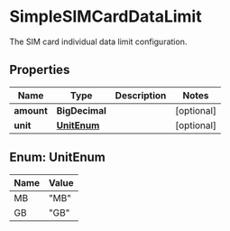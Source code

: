

# SimpleSIMCardDataLimit

The SIM card individual data limit configuration.

## Properties

Name | Type | Description | Notes
------------ | ------------- | ------------- | -------------
**amount** | **BigDecimal** |  |  [optional]
**unit** | [**UnitEnum**](#UnitEnum) |  |  [optional]



## Enum: UnitEnum

Name | Value
---- | -----
MB | &quot;MB&quot;
GB | &quot;GB&quot;



